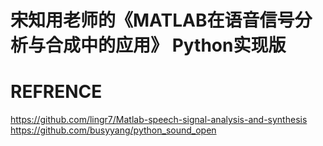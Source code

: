 # 宋知用老师的《MATLAB在语音信号分析与合成中的应用》 Python实现版 

# REFRENCE
https://github.com/lingr7/Matlab-speech-signal-analysis-and-synthesis
https://github.com/busyyang/python_sound_open
